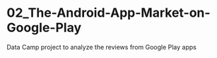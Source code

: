 # 02_The-Android-App-Market-on-Google-Play

Data Camp project to analyze the reviews from Google Play apps
